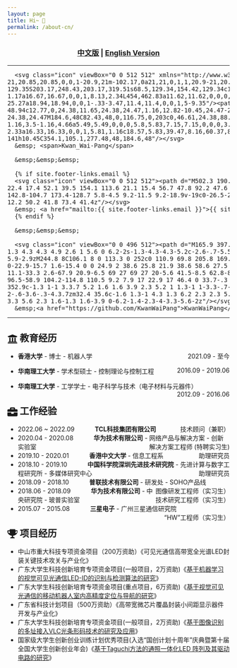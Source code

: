 ```yaml
---
layout: page
title: Hi~ 👋
permalink: /about-cn/
---
```



[comment]: <> (  <h2 align="center">PAPER</h2>)
  <h3 align="center">
  <a href="/about-cn/">中文版</a> 
  | <a href="/about/">English Version</a> 
  </h3>


<div align="center">
  <table style="border: none; background-color: transparent;">
    <tr align="center">
      <td style="width: 70%; border: none; padding: 0.01; background-color: transparent;  vertical-align: middle; text-align: left;">

      <svg class="icon" viewBox="0 0 512 512" xmlns="http://www.w3.org/2000/svg"><path id="XMLID_501_-1" data-name="XMLID 501 -1" d="M408.67,298.53a21,21,0,1,1,20.9-21,20.85,20.85,0,0,1-20.9,21m-102.17,0a21,21,0,1,1,20.9-21,20.84,20.84,0,0,1-20.9,21M458.59,417.39C491.1,394.08,512,359.13,512,319.51c0-71.08-68.5-129.35-154.41-129.35S203.17,248.43,203.17,319.51s68.5,129.34,154.42,129.34c17.41,0,34.83-2.33,49.92-7,2.49-.86,3.48-1.17,4.64-1.17a16.67,16.67,0,0,1,8.13,2.34L454,462.83a11.62,11.62,0,0,0,3.48,1.17,5,5,0,0,0,4.65-4.66,14.27,14.27,0,0,0-.77-3.86c-.41-1.46-5-16-7.36-25.27a18.94,18.94,0,0,1-.33-3.47,11.4,11.4,0,0,1,5-9.35"/><path id="XMLID_505_-7" data-name="XMLID 505 -7" d="M246.13,178.51a24.47,24.47,0,0,1,0-48.94c12.77,0,24.38,11.65,24.38,24.47,1.16,12.82-10.45,24.47-24.38,24.47m-123.06,0A24.47,24.47,0,1,1,147.45,154a24.57,24.57,0,0,1-24.38,24.47M184.6,48C82.43,48,0,116.75,0,203c0,46.61,24.38,88.56,63.85,116.53C67.34,321.84,68,327,68,329a11.38,11.38,0,0,1-.66,4.49C63.85,345.14,59.4,364,59.21,365s-1.16,3.5-1.16,4.66a5.49,5.49,0,0,0,5.8,5.83,7.15,7.15,0,0,0,3.49-1.17L108,351c3.49-2.33,5.81-2.33,9.29-2.33a16.33,16.33,0,0,1,5.81,1.16c18.57,5.83,39.47,8.16,60.37,8.16h10.45a133.24,133.24,0,0,1-5.81-38.45c0-78.08,75.47-141,168.35-141h10.45C354.1,105.1,277.48,48,184.6,48"/></svg>
      &emsp; <span>Kwan_Wai-Pang</span>

      &emsp;&emsp;&emsp;

      {% if site.footer-links.email %}
      <svg class="icon" viewBox="0 0 512 512"><path d="M502.3 190.8c3.9-3.1 9.7-.2 9.7 4.7V400c0 26.5-21.5 48-48 48H48c-26.5 0-48-21.5-48-48V195.6c0-5 5.7-7.8 9.7-4.7 22.4 17.4 52.1 39.5 154.1 113.6 21.1 15.4 56.7 47.8 92.2 47.6 35.7.3 72-32.8 92.3-47.6 102-74.1 131.6-96.3 154-113.7zM256 320c23.2.4 56.6-29.2 73.4-41.4 132.7-96.3 142.8-104.7 173.4-128.7 5.8-4.5 9.2-11.5 9.2-18.9v-19c0-26.5-21.5-48-48-48H48C21.5 64 0 85.5 0 112v19c0 7.4 3.4 14.3 9.2 18.9 30.6 23.9 40.7 32.4 173.4 128.7 16.8 12.2 50.2 41.8 73.4 41.4z"/></svg>
      &emsp; <a href="mailto:{{ site.footer-links.email }}">{{ site.footer-links.email }}</a>
      {% endif %}

      &emsp;&emsp;&emsp;

      <svg class="icon" viewBox="0 0 496 512"><path d="M165.9 397.4c0 2-2.3 3.6-5.2 3.6-3.3.3-5.6-1.3-5.6-3.6 0-2 2.3-3.6 5.2-3.6 3-.3 5.6 1.3 5.6 3.6zm-31.1-4.5c-.7 2 1.3 4.3 4.3 4.9 2.6 1 5.6 0 6.2-2s-1.3-4.3-4.3-5.2c-2.6-.7-5.5.3-6.2 2.3zm44.2-1.7c-2.9.7-4.9 2.6-4.6 4.9.3 2 2.9 3.3 5.9 2.6 2.9-.7 4.9-2.6 4.6-4.6-.3-1.9-3-3.2-5.9-2.9zM244.8 8C106.1 8 0 113.3 0 252c0 110.9 69.8 205.8 169.5 239.2 12.8 2.3 17.3-5.6 17.3-12.1 0-6.2-.3-40.4-.3-61.4 0 0-70 15-84.7-29.8 0 0-11.4-29.1-27.8-36.6 0 0-22.9-15.7 1.6-15.4 0 0 24.9 2 38.6 25.8 21.9 38.6 58.6 27.5 72.9 20.9 2.3-16 8.8-27.1 16-33.7-55.9-6.2-112.3-14.3-112.3-110.5 0-27.5 7.6-41.3 23.6-58.9-2.6-6.5-11.1-33.3 2.6-67.9 20.9-6.5 69 27 69 27 20-5.6 41.5-8.5 62.8-8.5s42.8 2.9 62.8 8.5c0 0 48.1-33.6 69-27 13.7 34.7 5.2 61.4 2.6 67.9 16 17.7 25.8 31.5 25.8 58.9 0 96.5-58.9 104.2-114.8 110.5 9.2 7.9 17 22.9 17 46.4 0 33.7-.3 75.4-.3 83.6 0 6.5 4.6 14.4 17.3 12.1C428.2 457.8 496 362.9 496 252 496 113.3 383.5 8 244.8 8zM97.2 352.9c-1.3 1-1 3.3.7 5.2 1.6 1.6 3.9 2.3 5.2 1 1.3-1 1-3.3-.7-5.2-1.6-1.6-3.9-2.3-5.2-1zm-10.8-8.1c-.7 1.3.3 2.9 2.3 3.9 1.6 1 3.6.7 4.3-.7.7-1.3-.3-2.9-2.3-3.9-2-.6-3.6-.3-4.3.7zm32.4 35.6c-1.6 1.3-1 4.3 1.3 6.2 2.3 2.3 5.2 2.6 6.5 1 1.3-1.3.7-4.3-1.3-6.2-2.2-2.3-5.2-2.6-6.5-1zm-11.4-14.7c-1.6 1-1.6 3.6 0 5.9 1.6 2.3 4.3 3.3 5.6 2.3 1.6-1.3 1.6-3.9 0-6.2-1.4-2.3-4-3.3-5.6-2z"/></svg>
      &emsp;<a href="https://github.com/KwanWaiPang">KwanWaiPang</a>

</td>
      <td style="width: 10%; border: none; padding: 0.01; background-color: transparent; vertical-align: middle; text-align: right;">
        <img src="https://kwanwaipang.github.io/Poster_files/Image/Guan_Weipeng.jpg" width="100%" />
      </td>
    </tr>
  </table>

</div>

## <svg class="section-icon" viewBox="0 0 512 512"><path d="M496 128v16a8 8 0 0 1-8 8h-24v12c0 6.627-5.373 12-12 12H60c-6.627 0-12-5.373-12-12v-12H24a8 8 0 0 1-8-8v-16a8 8 0 0 1 4.941-7.392l232-88a7.996 7.996 0 0 1 6.118 0l232 88A8 8 0 0 1 496 128zm-24 304H40c-13.255 0-24 10.745-24 24v16a8 8 0 0 0 8 8h464a8 8 0 0 0 8-8v-16c0-13.255-10.745-24-24-24zM96 192v192H60c-6.627 0-12 5.373-12 12v20h416v-20c0-6.627-5.373-12-12-12h-36V192h-64v192h-64V192h-64v192h-64V192H96z"/></svg> 教育经历

- **香港大学** - 博士 - 机器人学    <span style="float:right;">2021.09 - 至今</span>

- **华南理工大学** - 学术型硕士 - 控制理论与控制工程   <span style="float:right;">2016.09 - 2019.06</span>

- **华南理工大学** - 工学学士 - 电子科学与技术（电子材料与元器件）  <span style="float:right;">2012.09 - 2016.06</span>



## <svg class="section-icon" viewBox="0 0 512 512"><path d="M320 336c0 8.84-7.16 16-16 16h-96c-8.84 0-16-7.16-16-16v-48H0v144c0 25.6 22.4 48 48 48h416c25.6 0 48-22.4 48-48V288H320v48zm144-208h-80V80c0-25.6-22.4-48-48-48H176c-25.6 0-48 22.4-48 48v48H48c-25.6 0-48 22.4-48 48v80h512v-80c0-25.6-22.4-48-48-48zm-144 0H192V96h128v32z"/></svg> 工作经验

- 2022.06 ~ 2022.09&emsp;&emsp;&emsp; **TCL科技集团有限公司**   <span style="float:right;">技术顾问（兼职）</span>
- 2020.04 - 2020.08&emsp;&emsp;&emsp; **华为技术有限公司** - 网络产品与解决方案 - 创新实验室   <span style="float:right;">解决方案工程师 (特聘实习生)</span>
- 2019.10 - 2020.01&emsp;&emsp;&emsp; **香港中文大学** - 信息工程系   <span style="float:right;">助理研究员</span>
- 2018.10 - 2019.10&emsp;&emsp;&emsp; **中国科学院深圳先进技术研究院** - 先进计算与数字工程研究所 - 多媒体研究中心   <span style="float:right;">助理研究员</span>
- 2018.09 - 2018.10&emsp;&emsp;&emsp; **普联技术有限公司** - 研发处 - SOHO产品线  <span style="float:right;">图像研发工程师（实习生）</span>
- 2018.06 - 2018.09&emsp;&emsp;&emsp; **华为技术有限公司** - 中央研究院 - 玻普实验室   <span style="float:right;">技术研究工程师（实习生）</span>
- 2015.07 - 2015.08&emsp;&emsp;&emsp; **三星电子** - 广州三星通信研究院   <span style="float:right;">“HW”工程师（实习生）</span>


<!-- ## <svg class="section-icon" viewBox="0 0 640 512"><path d="M278.9 511.5l-61-17.7c-6.4-1.8-10-8.5-8.2-14.9L346.2 8.7c1.8-6.4 8.5-10 14.9-8.2l61 17.7c6.4 1.8 10 8.5 8.2 14.9L293.8 503.3c-1.9 6.4-8.5 10.1-14.9 8.2zm-114-112.2l43.5-46.4c4.6-4.9 4.3-12.7-.8-17.2L117 256l90.6-79.7c5.1-4.5 5.5-12.3.8-17.2l-43.5-46.4c-4.5-4.8-12.1-5.1-17-.5L3.8 247.2c-5.1 4.7-5.1 12.8 0 17.5l144.1 135.1c4.9 4.6 12.5 4.4 17-.5zm327.2.6l144.1-135.1c5.1-4.7 5.1-12.8 0-17.5L492.1 112.1c-4.8-4.5-12.4-4.3-17 .5L431.6 159c-4.6 4.9-4.3 12.7.8 17.2L523 256l-90.6 79.7c-5.1 4.5-5.5 12.3-.8 17.2l43.5 46.4c4.5 4.9 12.1 5.1 17 .6z"/></svg> 项目经历 -->

## <svg class="section-icon" viewBox="0 0 576 512"><path d="M572.1 82.38C569.5 71.59 559.8 64 548.7 64h-100.8c.2422-12.45 .1078-23.7-.1559-33.02C447.3 13.63 433.2 0 415.8 0H160.2C142.8 0 128.7 13.63 128.2 30.98C127.1 40.3 127.8 51.55 128.1 64H27.26C16.16 64 6.537 71.59 3.912 82.38C3.1 85.78-15.71 167.2 37.07 245.9c37.44 55.82 100.6 95.03 187.5 117.4c18.7 4.805 31.41 22.06 31.41 41.37C256 428.5 236.5 448 212.6 448H208c-26.51 0-47.99 21.49-47.99 48c0 8.836 7.163 16 15.1 16h223.1c8.836 0 15.1-7.164 15.1-16c0-26.51-21.48-48-47.99-48h-4.644c-23.86 0-43.36-19.5-43.36-43.35c0-19.31 12.71-36.57 31.41-41.37c86.96-22.34 150.1-61.55 187.5-117.4C591.7 167.2 572.9 85.78 572.1 82.38zM77.41 219.8C49.47 178.6 47.01 140.4 48.81 112h80.34c-1.135 34.1 3.773 68.24 16.41 101.7C110.4 215.5 91.91 210.9 77.41 219.8zM498.6 219.8c-14.5-8.918-33.07-3.68-48.3 1.799C462.8 188.1 467.9 153.1 466.9 112h80.34C548.1 140.4 546.5 178.6 498.6 219.8z"/></svg> 项目经历

- 中山市重大科技专项资金项目（200万资助）《可见光通信高带宽全光谱LED封装关键技术攻关与产业化》
- 广东大学生科技创新培育专项资金项目(一般项目，2万资助)《[基于机器学习的视觉可见光通信LED-ID的识别与检测算法的研究](https://www.gdcyl.org/xxb/ShowArticle.asp?ArticleID=237103)》
- 广东大学生科技创新培育专项资金项目(重点项目，6万资助)《[基于视觉可见光通信的移动机器人室内高精度定位与导航的研究](https://www.gdcyl.org/xxb/ShowArticle.asp?ArticleID=230724)》
- 广东省科技计划项目（500万资助）《高带宽微芯片覆晶封装小间距显示器件开发与产业化》
- 广东大学生科技创新培育专项资金项目(一般项目，2万资助)《[基于图像识别的多址接入VLC光条形码技术的研究及应用](http://czt.gd.gov.cn/attachment/0/1/1286/177942.pdf)》
- 国家级大学生创新创业训练计划优秀项目(入选“国创计划十周年”庆典暨第十届全国大学生创新创业年会)《[基于Taguchi方法的通照一体化LED 阵列及其驱动电路的研究](http://gjcxcy.bjtu.edu.cn/ChengGuoZhanShiDetail.aspx?8A74309679375E0AE72BE8009D45FD33)》


<!-- ## <svg class="section-icon" viewBox="0 0 576 512"><path d="M572.1 82.38C569.5 71.59 559.8 64 548.7 64h-100.8c.2422-12.45 .1078-23.7-.1559-33.02C447.3 13.63 433.2 0 415.8 0H160.2C142.8 0 128.7 13.63 128.2 30.98C127.1 40.3 127.8 51.55 128.1 64H27.26C16.16 64 6.537 71.59 3.912 82.38C3.1 85.78-15.71 167.2 37.07 245.9c37.44 55.82 100.6 95.03 187.5 117.4c18.7 4.805 31.41 22.06 31.41 41.37C256 428.5 236.5 448 212.6 448H208c-26.51 0-47.99 21.49-47.99 48c0 8.836 7.163 16 15.1 16h223.1c8.836 0 15.1-7.164 15.1-16c0-26.51-21.48-48-47.99-48h-4.644c-23.86 0-43.36-19.5-43.36-43.35c0-19.31 12.71-36.57 31.41-41.37c86.96-22.34 150.1-61.55 187.5-117.4C591.7 167.2 572.9 85.78 572.1 82.38zM77.41 219.8C49.47 178.6 47.01 140.4 48.81 112h80.34c-1.135 34.1 3.773 68.24 16.41 101.7C110.4 215.5 91.91 210.9 77.41 219.8zM498.6 219.8c-14.5-8.918-33.07-3.68-48.3 1.799C462.8 188.1 467.9 153.1 466.9 112h80.34C548.1 140.4 546.5 178.6 498.6 219.8z"/></svg> 奖状及荣誉 -->

<!-- - 2019.05&emsp;&emsp;&emsp;获广东省第十五届“挑战杯”大学生课外学术科技作品竞赛决赛特等奖；
- 2018.10&emsp;&emsp;&emsp;获研究生国家奖学金；
- 2017.06&emsp;&emsp;&emsp;获国家级大学生创新创业训练计划优秀项目负责人（并入选“国创计划十周年”庆典暨第十届全国大学生创新创业年会）； -->

<br>
<br>
<br>

<style>
.icon, .section-icon {
  width: 1.2em;
  height: 1.2em;
  fill: currentColor;
  vertical-align: middle;
}

.section-icon {
  width: 1.1em;
  height: 1.1em;
}
</style>